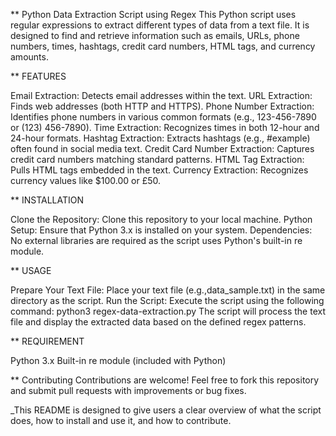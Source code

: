 ** Python Data Extraction Script using Regex
This Python script uses regular expressions to extract different types of data from a text file. It is designed to find and retrieve information such as emails, URLs, phone numbers, times, hashtags, credit card numbers, HTML tags, and currency amounts.

** FEATURES

Email Extraction: Detects email addresses within the text.
URL Extraction: Finds web addresses (both HTTP and HTTPS).
Phone Number Extraction: Identifies phone numbers in various common formats (e.g., 123-456-7890 or (123) 456-7890).
Time Extraction: Recognizes times in both 12-hour and 24-hour formats.
Hashtag Extraction: Extracts hashtags (e.g., #example) often found in social media text.
Credit Card Number Extraction: Captures credit card numbers matching standard patterns.
HTML Tag Extraction: Pulls HTML tags embedded in the text.
Currency Extraction: Recognizes currency values like $100.00 or £50.

** INSTALLATION

Clone the Repository:
Clone this repository to your local machine.
Python Setup:
Ensure that Python 3.x is installed on your system.
Dependencies:
No external libraries are required as the script uses Python's built-in re module.

** USAGE

Prepare Your Text File:
Place your text file (e.g.,data_sample.txt) in the same directory as the script.
Run the Script:
Execute the script using the following command:
python3 regex-data-extraction.py
The script will process the text file and display the extracted data based on the defined regex patterns.

** REQUIREMENT

Python 3.x
Built-in re module (included with Python)

** Contributing
Contributions are welcome! Feel free to fork this repository and submit pull requests with improvements or bug fixes.

_This README is designed to give users a clear overview of what the script does, how to install and use it, and how to contribute.
